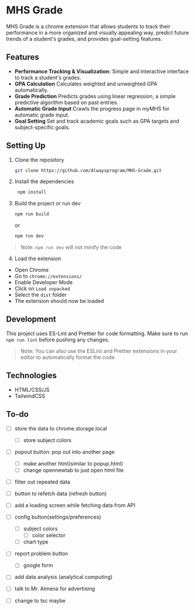 # MHS Grade

MHS Grade is a chrome extension that allows students to track their performance in a more organized and visually appealing way, predict future trends of a student's grades, and provides goal-setting features.

## Features

- **Performance Tracking & Visualization:** Simple and interactive interface to track a student's grades.
- **GPA Calculation** Calculates weighted and unweighted GPA automatically.
- **Grade Prediction** Predicts grades using linear regression, a simple predictive algorithm based on past entries.
- **Automatic Grade Input** Crawls the progress page in myMHS for automatic grade input.
- **Goal Setting** Set and track academic goals such as GPA targets and subject-specific goals.

## Setting Up

1. Clone the repository

   ```bash
   git clone https://github.com/Alwaysprogram/MHS-Grade.git
   ```

2. Install the dependencies

   ```bash
    npm install
    ```

3. Build the project or run dev

   ```bash
   npm run build
   ```

   or

   ```bash
   npm run dev
   ```

  > Note: `npm run dev` will not minify the code

4. Load the extension

- Open Chrome
- Go to `chrome://extensions/`
- Enable Developer Mode
- Click on `Load unpacked`
- Select the `dist` folder
- The extension should now be loaded

## Development

This project uses ES-Lint and Prettier for code formatting. Make sure to run `npm run lint` before pushing any changes.

> Note: You can also use the ESLint and Prettier extensions in your editor to automatically format the code.

## Technologies

- HTML/CSS/JS
- TailwindCSS

## To-do

- [ ] store the data to chrome.storage.local
  - [ ] store subject colors

- [ ] popout button: pop out into another page
  - [ ] make another html(similar to popup.html)
  - [ ] change opennewtab to just open html file
- [ ] filter out repeated data
- [ ] button to refetch data (refresh button)
- [ ] add a loading screen while fetching data from API
- [ ] config button(settings/preferences)
  - [ ] subject colors
    - [ ] color selector
  - [ ] chart type
- [ ] report problem button
  - [ ] google form
- [ ] add data analysis (analytical computing)
- [ ] talk to Mr. Almena for advertising

- [ ] change to tsc maybe
